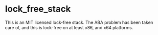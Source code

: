 lock_free_stack
===============

This is an MIT licensed lock-free stack. The ABA problem has been taken care of, and this is lock-free on at least x86, and x64 platforms.
